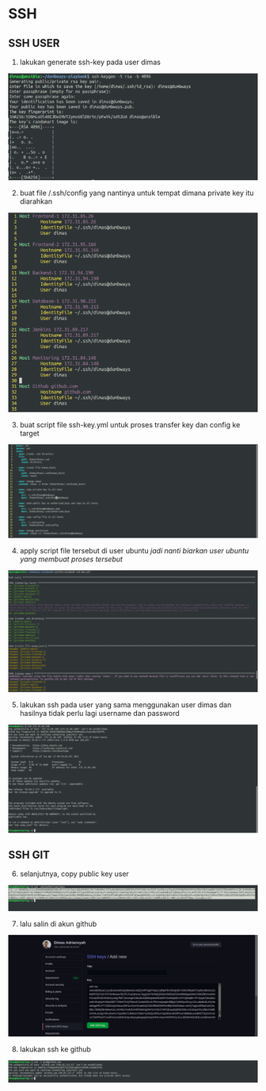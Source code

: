# SSH

## SSH USER
1. lakukan generate ssh-key pada user dimas

![1](assets/01.png)

2. buat file /.ssh/config yang nantinya untuk tempat dimana private key itu diarahkan

![2](assets/02.png)

3. buat script file ssh-key.yml untuk proses transfer key dan config ke target

![3](assets/03.png)

4. apply script file tersebut di user ubuntu *jadi nanti biarkan user ubuntu yang membuat proses tersebut*

![4](assets/04.png)

5. lakukan ssh pada user yang sama menggunakan user dimas dan hasilnya tidak perlu lagi username dan password

![5](assets/05.png)

## SSH GIT

6. selanjutnya, copy public key user

![6](assets/06.png)

7. lalu salin di akun github

![7](assets/07.png)

8. lakukan ssh ke github

![8](assets/08.png)
